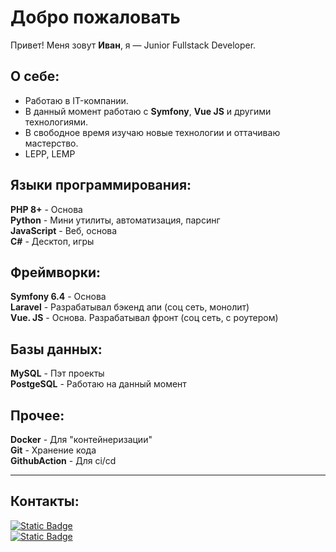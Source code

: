 
# Добро пожаловать

Привет! Меня зовут **Иван**, я — Junior Fullstack Developer.
## О себе:

- Работаю в IT-компании.
- В данный момент работаю с **Symfony**, **Vue JS** и другими технологиями.
- В свободное время изучаю новые технологии и оттачиваю мастерство.
- LEPP, LEMP

## Языки программирования:

**PHP 8+** - Основа  
**Python** - Мини утилиты, автоматизация, парсинг  
**JavaScript** - Веб, основа       
**C#** - Десктоп, игры   

## Фреймворки:
**Symfony 6.4** - Основа     
**Laravel** - Разрабатывал бэкенд апи (соц сеть, монолит)     
**Vue. JS** - Основа. Разрабатывал фронт (соц сеть, с роутером)     

## Базы данных:
**MySQL** - Пэт проекты     
**PostgeSQL** - Работаю на данный момент

## Прочее:
**Docker** - Для "контейнеризации"  
**Git** - Хранение кода  
**GithubAction** - Для ci/cd   

---
## Контакты:

[![Static Badge](https://img.shields.io/badge/Email-black?style=flat&logo=maildotru)
](mailto:introvert696@yandex.ru)           
[![Static Badge](https://img.shields.io/badge/Telegram-black?style=flat&logo=telegram)
](https://t.me/introvert696)
